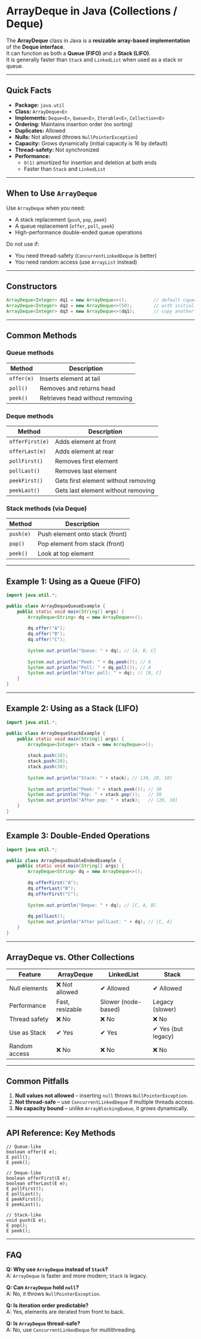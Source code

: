 # ArrayDeque in Java (Collections / Deque)

The **ArrayDeque** class in Java is a **resizable array-based implementation** of the **Deque interface**.  
It can function as both a **Queue (FIFO)** and a **Stack (LIFO)**.  
It is generally faster than `Stack` and `LinkedList` when used as a stack or queue.

---

## Quick Facts

- **Package:** `java.util`
- **Class:** `ArrayDeque<E>`
- **Implements:** `Deque<E>`, `Queue<E>`, `Iterable<E>`, `Collection<E>`
- **Ordering:** Maintains insertion order (no sorting)
- **Duplicates:** Allowed
- **Nulls:** Not allowed (throws `NullPointerException`)
- **Capacity:** Grows dynamically (initial capacity is 16 by default)
- **Thread-safety:** Not synchronized
- **Performance:**  
  - `O(1)` amortized for insertion and deletion at both ends  
  - Faster than `Stack` and `LinkedList`  

---

## When to Use `ArrayDeque`

Use `ArrayDeque` when you need:
- A stack replacement (`push`, `pop`, `peek`)
- A queue replacement (`offer`, `poll`, `peek`)
- High-performance double-ended queue operations

Do not use if:
- You need thread-safety (`ConcurrentLinkedDeque` is better)
- You need random access (use `ArrayList` instead)

---

## Constructors

```java
ArrayDeque<Integer> dq1 = new ArrayDeque<>();          // default capacity (16)
ArrayDeque<Integer> dq2 = new ArrayDeque<>(50);        // with initial capacity
ArrayDeque<Integer> dq3 = new ArrayDeque<>(dq1);       // copy another collection
```

---

## Common Methods

### Queue methods
| Method       | Description |
|--------------|-------------|
| `offer(e)`   | Inserts element at tail |
| `poll()`     | Removes and returns head |
| `peek()`     | Retrieves head without removing |

### Deque methods
| Method            | Description |
|-------------------|-------------|
| `offerFirst(e)`   | Adds element at front |
| `offerLast(e)`    | Adds element at rear |
| `pollFirst()`     | Removes first element |
| `pollLast()`      | Removes last element |
| `peekFirst()`     | Gets first element without removing |
| `peekLast()`      | Gets last element without removing |

### Stack methods (via Deque)
| Method       | Description |
|--------------|-------------|
| `push(e)`    | Push element onto stack (front) |
| `pop()`      | Pop element from stack (front) |
| `peek()`     | Look at top element |

---

## Example 1: Using as a Queue (FIFO)

```java
import java.util.*;

public class ArrayDequeQueueExample {
    public static void main(String[] args) {
        ArrayDeque<String> dq = new ArrayDeque<>();
        
        dq.offer("A");
        dq.offer("B");
        dq.offer("C");
        
        System.out.println("Queue: " + dq); // [A, B, C]
        
        System.out.println("Peek: " + dq.peek()); // A
        System.out.println("Poll: " + dq.poll()); // A
        System.out.println("After poll: " + dq); // [B, C]
    }
}
```

---

## Example 2: Using as a Stack (LIFO)

```java
import java.util.*;

public class ArrayDequeStackExample {
    public static void main(String[] args) {
        ArrayDeque<Integer> stack = new ArrayDeque<>();
        
        stack.push(10);
        stack.push(20);
        stack.push(30);
        
        System.out.println("Stack: " + stack); // [30, 20, 10]
        
        System.out.println("Peek: " + stack.peek()); // 30
        System.out.println("Pop: " + stack.pop());   // 30
        System.out.println("After pop: " + stack);   // [20, 10]
    }
}
```

---

## Example 3: Double-Ended Operations

```java
import java.util.*;

public class ArrayDequeDoubleEndedExample {
    public static void main(String[] args) {
        ArrayDeque<String> dq = new ArrayDeque<>();
        
        dq.offerFirst("A");
        dq.offerLast("B");
        dq.offerFirst("C");
        
        System.out.println("Deque: " + dq); // [C, A, B]
        
        dq.pollLast();
        System.out.println("After pollLast: " + dq); // [C, A]
    }
}
```

---

## ArrayDeque vs. Other Collections

| Feature            | ArrayDeque        | LinkedList          | Stack             |
|--------------------|------------------|---------------------|-------------------|
| Null elements      | ❌ Not allowed   | ✔ Allowed          | ✔ Allowed         |
| Performance        | Fast, resizable  | Slower (node-based) | Legacy (slower)   |
| Thread safety      | ❌ No            | ❌ No              | ❌ No             |
| Use as Stack       | ✔ Yes           | ✔ Yes              | ✔ Yes (but legacy)|
| Random access      | ❌ No            | ❌ No              | ❌ No             |

---

## Common Pitfalls

1. **Null values not allowed** – inserting `null` throws `NullPointerException`.
2. **Not thread-safe** – use `ConcurrentLinkedDeque` if multiple threads access.
3. **No capacity bound** – unlike `ArrayBlockingQueue`, it grows dynamically.

---

## API Reference: Key Methods

```text
// Queue-like
boolean offer(E e);
E poll();
E peek();

// Deque-like
boolean offerFirst(E e);
boolean offerLast(E e);
E pollFirst();
E pollLast();
E peekFirst();
E peekLast();

// Stack-like
void push(E e);
E pop();
E peek();
```

---

## FAQ

**Q: Why use `ArrayDeque` instead of `Stack`?**  
A: `ArrayDeque` is faster and more modern; `Stack` is legacy.

**Q: Can `ArrayDeque` hold `null`?**  
A: No, it throws `NullPointerException`.

**Q: Is iteration order predictable?**  
A: Yes, elements are iterated from front to back.

**Q: Is `ArrayDeque` thread-safe?**  
A: No, use `ConcurrentLinkedDeque` for multithreading.
